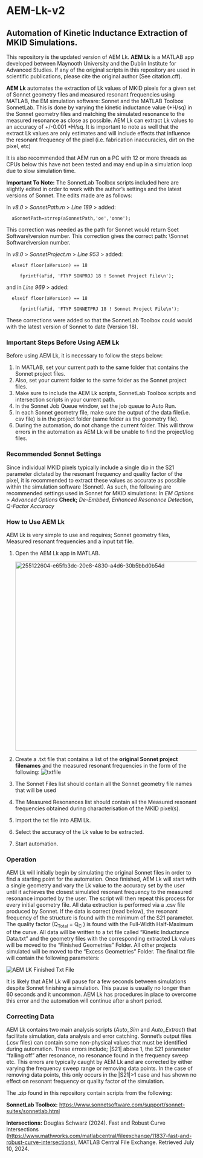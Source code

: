 # AEM-Lk-v2

## Automation of Kinetic Inductance Extraction of MKID Simulations.

This repository is the updated version of AEM Lk. 
**AEM Lk** is a MATLAB app developed between Maynooth University and the Dublin Institute for Advanced Studies. If any of the original scripts in this repository are used in scientific publications, please cite the original author (See citation.cff). 

**AEM Lk** automates the extraction of Lk values of MKID pixels for a given set of Sonnet geometry files and measured resonant frequencies using MATLAB, the EM simulation software: Sonnet and the MATLAB Toolbox SonnetLab. This is done by varying the kinetic inductance value (*H/sq) in the Sonnet geometry files and matching the simulated resonance to the measured resonance as close as possible.
AEM Lk can extract Lk values to an accuracy of +/-0.001 *H/sq. It is important to note as well that the extract Lk values are only estimates and will include effects that influence the resonant frequency of the pixel (i.e. fabrication inaccuracies, dirt on the pixel, etc) 

It is also recommended that AEM run on a PC with 12 or more threads as CPUs below this have not been tested and may end up in a simulation loop due to slow simulation time.

**Important To Note:** 
The SonnetLab Toolbox scripts included here are slightly edited in order to work with the author’s settings and the latest versions of Sonnet. The edits made are as follows:

In *v8.0* > *SonnetPath.m* > *Line 189* > added: 

      aSonnetPath=strrep(aSonnetPath,'oe','onne');

This correction was needed as the path for Sonnet would return Soet Software\version number. This correction gives the correct path: \Sonnet Software\version number.

In *v8.0* > *SonnetProject.m* > *Line 953* > added: 

      elseif floor(aVersion) == 18

         fprintf(aFid, 'FTYP SONPROJ 18 ! Sonnet Project File\n');
      
and in *Line 969* > added:

      elseif floor(aVersion) == 18

         fprintf(aFid, 'FTYP SONNETPRJ 18 ! Sonnet Project File\n');

These corrections were added so that the SonnetLab Toolbox could would with the latest version of Sonnet to date (Version 18).
      
                    



### **Important Steps Before Using AEM Lk**
Before using AEM Lk, it is necessary to follow the steps below:

1. In MATLAB, set your current path to the same folder that contains the Sonnet project files.
2. Also, set your current folder to the same folder as the Sonnet project files.
3. Make sure to include the AEM Lk scripts, SonnetLab Toolbox scripts and intersection scripts in your current path.
4. In the Sonnet Job Queue window, set the job queue to Auto Run.
5. In each Sonnet geometry file, make sure the output of the data file(i.e. csv file) is in the project folder (same folder as the geometry file).
6. During the automation, do not change the current folder. This will throw errors in the automation as AEM Lk will be unable to find the project/log files.

### **Recommended Sonnet Settings**
Since individual MKID pixels typically include a single dip in the S21 parameter dictated by the resonant frequency and quality factor of the pixel, it is recommended to extract these values as accurate as possible within the simulation software (Sonnet). 
As such, the following are recommended settings used in Sonnet for MKID simulations:
In *EM Options* > *Advanced Options*
**Check;** *De-Embbed*, *Enhanced Resonance Detection*, *Q-Factor Accuracy*

### **How to Use AEM Lk**
AEM Lk is very simple to use and requires; Sonnet geometry files, Measured resonant frequencies and a input txt file.
1. Open the AEM Lk app in MATLAB.
   
   <img width="498" alt="255122604-e65fb3dc-20e8-4830-a4d6-30b5bbd0b54d" src="https://github.com/user-attachments/assets/3c87f401-5a3d-41e0-8a4f-d52f24927a6d">

3. Create a .txt file that contains a list of the **original Sonnet project filenames** and the measured resonant frequencies in the form of the following:
   ![txtfile](https://github.com/scathalmca/AEM-Lk/assets/92909628/22976773-c246-4f27-8f15-710388fc0cf1)
4. The Sonnet Files list should contain all the Sonnet geometry file names that will be used
5. The Measured Resonances list should contain all the Measured resonant frequencies obtained during characterisation of the MKID pixel(s).
6. Import the txt file into AEM Lk.
7. Select the accuracy of the Lk value to be extracted.
8. Start automation.

### **Operation**
AEM Lk will initially begin by simulating the original Sonnet files in order to find a starting point for the automation.
Once finished, AEM Lk will start with a single geometry and vary the Lk value to the accuracy set by the user until it achieves the closest simulated resonant frequency to the measured resonance imported by the user.
The script will then repeat this process for every initial geometry file.
All data extraction is performed via a .csv file produced by Sonnet. If the data is correct (read below), the resonant frequency of the structure is found with the minimum of the S21 parameter. The quality factor (Q<sub>Total</sub>  = Q<sub>C</sub> ) is found with the Full-Width Half-Maximum of the curve.
All data will be written to a txt file called “Kinetic Inductance Data.txt” and the geometry files with the corresponding extracted Lk values will be moved to the “Finished Geometries” Folder. All other projects simulated will be moved to the “Excess Geometries” Folder.
The final txt file will contain the following parameters:

![AEM LK Finished Txt File](https://github.com/scathalmca/AEM-Lk-v2/assets/92909628/841f1fcb-bf28-4fcf-9a1e-5e9c956c9755)

It is likely that AEM Lk will pause for a few seconds between simulations despite Sonnet finishing a simulation. This pause is usually no longer than 60 seconds and it uncommon. AEM Lk has procedures in place to overcome this error and the automation will continue after a short period.

### **Correcting Data**
AEM Lk contains two main analysis scripts (*Auto_Sim* and *Auto_Extract*) that facilitate simulation, data analysis and error catching. Sonnet’s output files (.csv files) can contain some non-physical values that must be identified during automation. These errors include; |S21| above 1, the S21 parameter “falling off” after resonance, no resonance found in the frequency sweep etc. 
This errors are typically caught by AEM Lk and are corrected by either varying the frequency sweep range or removing data points. In the case of removing data points, this only occurs in the  |S21|>1 case and has shown no effect on resonant frequency or quality factor of the simulation. 

The .zip found in this repository contain scripts from the following:

**SonnetLab Toolbox:** https://www.sonnetsoftware.com/support/sonnet-suites/sonnetlab.html

**Intersections:** Douglas Schwarz (2024). Fast and Robust Curve Intersections (https://www.mathworks.com/matlabcentral/fileexchange/11837-fast-and-robust-curve-intersections), MATLAB Central File Exchange. Retrieved July 10, 2024.

